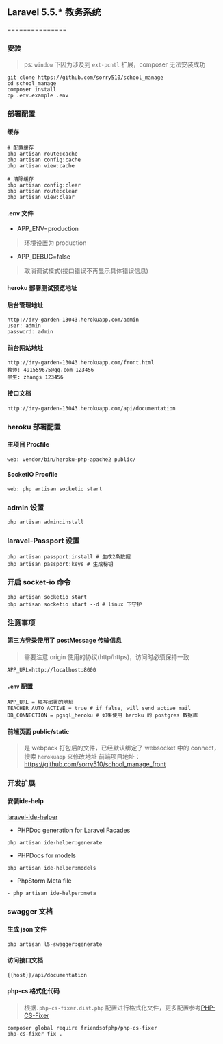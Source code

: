 ## Laravel 5.5.* 教务系统
===============

### 安装
>ps: `window` 下因为涉及到 `ext-pcntl` 扩展，composer 无法安装成功

```
git clone https://github.com/sorry510/school_manage
cd school_manage
composer install
cp .env.example .env
```

### 部署配置

#### 缓存

```
# 配置缓存
php artisan route:cache
php artisan config:cache
php artisan view:cache

# 清除缓存
php artisan config:clear
php artisan route:clear
php artisan view:clear
```
#### .env 文件

- APP_ENV=production
> 环境设置为 production


- APP_DEBUG=false
> 取消调试模式(接口错误不再显示具体错误信息)

#### heroku 部署测试预览地址
#### 后台管理地址

```
http://dry-garden-13043.herokuapp.com/admin
user: admin
password: admin
```
#### 前台网站地址

```
http://dry-garden-13043.herokuapp.com/front.html
教师: 491559675@qq.com 123456
学生: zhangs 123456
```

#### 接口文档

```
http://dry-garden-13043.herokuapp.com/api/documentation
```

### heroku 部署配置
#### 主项目 Procfile
```
web: vendor/bin/heroku-php-apache2 public/
```

#### SocketIO Procfile

```
web: php artisan socketio start
```

### admin 设置

```
php artisan admin:install
```

### laravel-Passport 设置

```
php artisan passport:install # 生成2条数据
php artisan passport:keys # 生成秘钥
```

### 开启 socket-io 命令

```
php artisan socketio start
php artisan socketio start --d # linux 下守护
```

### 注意事项
#### 第三方登录使用了 postMessage 传输信息
>需要注意 origin 使用的协议(http/https)，访问时必须保持一致

```
APP_URL=http://localhost:8000
```

#### `.env` 配置

```
APP_URL = 填写部署的地址
TEACHER_AUTO_ACTIVE = true # if false, will send active mail
DB_CONNECTION = pgsql_heroku # 如果使用 heroku 的 postgres 数据库
```

#### 前端页面 public/static
> 是 webpack 打包后的文件，已经默认绑定了 websocket 中的 connect，搜索 `herokuapp` 来修改地址
> 前端项目地址：https://github.com/sorry510/school_manage_front

### 开发扩展
#### 安装ide-help

[laravel-ide-helper](https://github.com/barryvdh/laravel-ide-helper)

- PHPDoc generation for Laravel Facades

```
php artisan ide-helper:generate
```

- PHPDocs for models

```
php artisan ide-helper:models
```

- PhpStorm Meta file

```
- php artisan ide-helper:meta
```

### swagger 文档

#### 生成 json 文件

```
php artisan l5-swagger:generate
```

#### 访问接口文档

```
{{host}}/api/documentation
```

#### php-cs 格式化代码
>根据`.php-cs-fixer.dist.php` 配置进行格式化文件，更多配置参考[PHP-CS-Fixer](https://github.com/FriendsOfPHP/PHP-CS-Fixer)

```
composer global require friendsofphp/php-cs-fixer
php-cs-fixer fix .
```